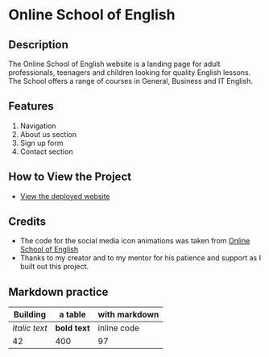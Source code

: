 # Online School of English

## Description
The Online School of English website is a landing page for adult professionals, teenagers and children looking for quality English lessons. The School offers a range of courses in General, Business and IT English.

## Features
1. Navigation
2. About us section
3. Sign up form
4. Contact section

## How to View the Project
- [View the deployed website](https://jackpoletek.github.io/my-first-project/)

## Credits
- The code for the social media icon animations was taken from [Online School of English](https://jackpoletek.github.io/my-first-project/)
- Thanks to my creator and to my mentor for his patience and support as I built out this project.

## Markdown practice

Building | a table | with markdown
--- | --- | ---
*Italic text* | **bold text** | inline code
42 | 400 | 97 
